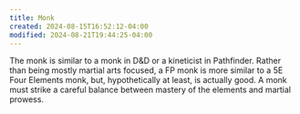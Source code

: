 ```yaml
---
title: Monk
created: 2024-08-15T16:52:12-04:00
modified: 2024-08-21T19:44:25-04:00
---
```


The monk is similar to a monk in D&D or a kineticist in Pathfinder. Rather than being mostly martial arts focused, a FP monk is more similar to a 5E Four Elements monk, but, hypothetically at least, is actually good. A monk must strike a careful balance between mastery of the elements and martial prowess.